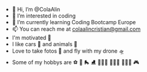 - 👋 Hi, I’m @ColaAlin
- 👀 I’m interested in coding
- 🌱 I’m currently learning Coding Bootcamp Europe
- 📫 You can reach me at colaalincristian@gmail.com
- I'm motivated 🦾
- I like cars 🚙 and animals 🐶
- Love to take fotos 📸 and fly with my drone 🛸
- Some of my hobbys are ⚽️ 🏀 🛼 ⛸ 🏋🏽‍♂️ 🧘🏽‍♂ 🚴🏼‍♂️ 🎮 

<!---
ColaAlin/ColaAlin is a ✨ special ✨ repository because its `README.md` (this file) appears on your GitHub profile.
You can click the Preview link to take a look at your changes.
--->
